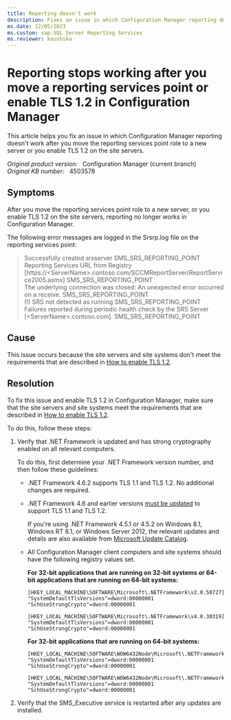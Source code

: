 ```yaml
---
title: Reporting doesn't work 
description: Fixes an issue in which Configuration Manager reporting doesn't work after you move the reporting services point role to a new server or you enable TLS 1.2 on the site servers.
ms.date: 12/05/2023
ms.custom: sap:SQL Server Reporting Services
ms.reviewer: kaushika
---
```

# Reporting stops working after you move a reporting services point or enable TLS 1.2 in Configuration Manager

This article helps you fix an issue in which Configuration Manager reporting doesn't work after you move the reporting services point role to a new server or you enable TLS 1.2 on the site servers.

_Original product version:_ &nbsp; Configuration Manager (current branch)  
_Original KB number:_ &nbsp; 4503578

## Symptoms

After you move the reporting services point role to a new server, or you enable TLS 1.2 on the site servers, reporting no longer works in Configuration Manager.

The following error messages are logged in the Srsrp.log file on the reporting services point:

> Successfully created srsserver SMS_SRS_REPORTING_POINT  
> Reporting Services URL from Registry [https://\<ServerName>.contoso.com/SCCMReportServer/ReportService2005.asmx] SMS_SRS_REPORTING_POINT  
> The underlying connection was closed: An unexpected error occurred on a receive. SMS_SRS_REPORTING_POINT  
> (!) SRS not detected as running SMS_SRS_REPORTING_POINT  
> Failures reported during periodic health check by the SRS Server [\<ServerName>.contoso.com]. SMS_SRS_REPORTING_POINT

## Cause

This issue occurs because the site servers and site systems don't meet the requirements that are described in [How to enable TLS 1.2](/mem/configmgr/core/plan-design/security/enable-tls-1-2).

## Resolution

To fix this issue and enable TLS 1.2 in Configuration Manager, make sure that the site servers and site systems meet the requirements that are described in [How to enable TLS 1.2](/mem/configmgr/core/plan-design/security/enable-tls-1-2).

To do this, follow these steps:

1. Verify that .NET Framework is updated and has strong cryptography enabled on all relevant computers.

   To do this, first determine your .NET Framework version number, and then follow these guidelines:
   - .NET Framework 4.6.2 supports TLS 1.1 and TLS 1.2. No additional changes are required.
   - .NET Framework 4.6 and earlier versions [must be updated](/dotnet/framework/migration-guide/versions-and-dependencies) to support TLS 1.1 and TLS 1.2.

     If you're using .NET Framework 4.5.1 or 4.5.2 on Windows 8.1, Windows RT 8.1, or Windows Server 2012, the relevant updates and details are also available from [Microsoft Update Catalog](https://www.catalog.update.microsoft.com/Search.aspx?q=2898850).

   - All Configuration Manager client computers and site systems should have the following registry values set.

     **For 32-bit applications that are running on 32-bit systems or 64-bit applications that are running on 64-bit systems:**

     ```
     [HKEY_LOCAL_MACHINE\SOFTWARE\Microsoft\.NETFramework\v2.0.50727]
     "SystemDefaultTlsVersions"=dword:00000001
     "SchUseStrongCrypto"=dword:00000001

     [HKEY_LOCAL_MACHINE\SOFTWARE\Microsoft\.NETFramework\v4.0.30319]
     "SystemDefaultTlsVersions"=dword:00000001
     "SchUseStrongCrypto"=dword:00000001
     ```

     **For 32-bit applications that are running on 64-bit systems:**

     ```
     [HKEY_LOCAL_MACHINE\SOFTWARE\WOW6432Node\Microsoft\.NETFramework\v2.0.50727]
     "SystemDefaultTlsVersions"=dword:00000001
     "SchUseStrongCrypto"=dword:00000001

     [HKEY_LOCAL_MACHINE\SOFTWARE\WOW6432Node\Microsoft\.NETFramework\v4.0.30319]
     "SystemDefaultTlsVersions"=dword:00000001
     "SchUseStrongCrypto"=dword:00000001
     ```

2. Verify that the SMS_Executive service is restarted after any updates are installed.
